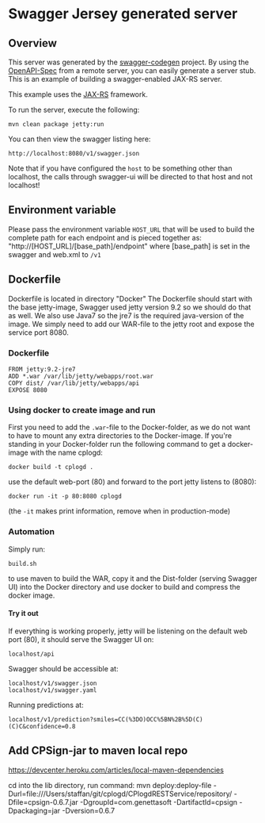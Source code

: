 # Swagger Jersey generated server

## Overview
This server was generated by the [swagger-codegen](https://github.com/swagger-api/swagger-codegen) project. By using the 
[OpenAPI-Spec](https://github.com/swagger-api/swagger-core/wiki) from a remote server, you can easily generate a server stub.  This
is an example of building a swagger-enabled JAX-RS server.

This example uses the [JAX-RS](https://jax-rs-spec.java.net/) framework.

To run the server, execute the following:

```
mvn clean package jetty:run
```

You can then view the swagger listing here:

```
http://localhost:8080/v1/swagger.json
```

Note that if you have configured the `host` to be something other than localhost, the calls through
swagger-ui will be directed to that host and not localhost!

## Environment variable

Please pass the environment variable `HOST_URL` that will be used to build the complete path for each endpoint and 
is pieced together as: "http://[HOST_URL]/[base_path]/endpoint" where [base_path] is set in the swagger and web.xml
to `/v1`


## Dockerfile

Dockerfile is located in directory "Docker"
The Dockerfile should start with the base jetty-image, Swagger used
jetty version 9.2 so we should do that as well. We also use Java7 so 
the jre7 is the required java-version of the image. 
We simply need to add our WAR-file to the jetty root and expose the 
service port 8080. 

### Dockerfile
``` 
FROM jetty:9.2-jre7
ADD *.war /var/lib/jetty/webapps/root.war
COPY dist/ /var/lib/jetty/webapps/api
EXPOSE 8080
``` 

### Using docker to create image and run

First you need to add the `.war`-file to the Docker-folder, as we do not want
to have to mount any extra directories to the Docker-image.
If you're standing in your Docker-folder run the following command to get
a docker-image with the name cplogd:
``` 
docker build -t cplogd .
```

use the default web-port (80) and forward to the port jetty listens to (8080):
```
docker run -it -p 80:8080 cplogd
```
(the `-it` makes print information, remove when in production-mode)

### Automation

Simply run: 
```
build.sh
```
to use maven to build the WAR, copy it and the Dist-folder (serving Swagger UI) into the Docker directory 
and use docker to build and compress the docker image. 

#### Try it out
If everything is working properly, jetty will be listening on the default web port (80), it should serve the Swagger UI on:
```
localhost/api
```

Swagger should be accessible at:
```
localhost/v1/swagger.json
localhost/v1/swagger.yaml
```

Running predictions at:
```
localhost/v1/prediction?smiles=CC(%3DO)OCC%5BN%2B%5D(C)(C)C&confidence=0.8
```


## Add CPSign-jar to maven local repo

https://devcenter.heroku.com/articles/local-maven-dependencies

cd into the lib directory, run command:
mvn deploy:deploy-file -Durl=file:///Users/staffan/git/cplogd/CPlogdRESTService/repository/ -Dfile=cpsign-0.6.7.jar -DgroupId=com.genettasoft -DartifactId=cpsign -Dpackaging=jar -Dversion=0.6.7
